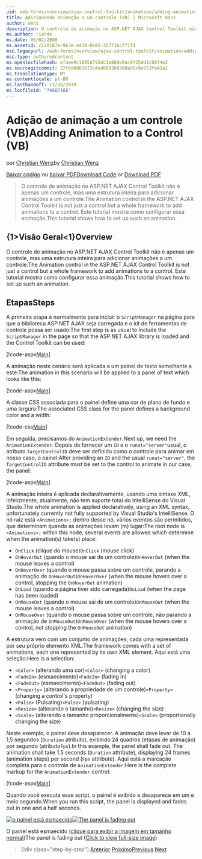 ```yaml
---
uid: web-forms/overview/ajax-control-toolkit/animation/adding-animation-to-a-control-vb
title: Adicionando animação a um controle (VB) | Microsoft Docs
author: wenz
description: O controle de animação no ASP.NET AJAX Control Toolkit não é apenas um controle, mas uma estrutura inteira para adicionar animações a um controle. Este tutorial mostra como...
ms.author: riande
ms.date: 06/02/2008
ms.assetid: c120187e-963e-4439-bb85-32771bc7f1f4
msc.legacyurl: /web-forms/overview/ajax-control-toolkit/animation/adding-animation-to-a-control-vb
msc.type: authoredcontent
ms.openlocfilehash: efaee9c1665d795dc1a889b9ac9f25dd1c08f4e2
ms.sourcegitcommit: 22fbd8863672c4ad6693b8388ad5c8e753fb41a2
ms.translationtype: MT
ms.contentlocale: pt-BR
ms.lasthandoff: 11/28/2019
ms.locfileid: "74607168"
---
```

# <a name="adding-animation-to-a-control-vb"></a><span data-ttu-id="5f5a9-104">Adição de animação a um controle (VB)</span><span class="sxs-lookup"><span data-stu-id="5f5a9-104">Adding Animation to a Control (VB)</span></span>

<span data-ttu-id="5f5a9-105">por [Christian Wenz](https://github.com/wenz)</span><span class="sxs-lookup"><span data-stu-id="5f5a9-105">by [Christian Wenz](https://github.com/wenz)</span></span>

<span data-ttu-id="5f5a9-106">[Baixar código](https://download.microsoft.com/download/f/9/a/f9a26acd-8df4-4484-8a18-199e4598f411/Animation1.vb.zip) ou [baixar PDF](https://download.microsoft.com/download/6/7/1/6718d452-ff89-4d3f-a90e-c74ec2d636a3/animation1VB.pdf)</span><span class="sxs-lookup"><span data-stu-id="5f5a9-106">[Download Code](https://download.microsoft.com/download/f/9/a/f9a26acd-8df4-4484-8a18-199e4598f411/Animation1.vb.zip) or [Download PDF](https://download.microsoft.com/download/6/7/1/6718d452-ff89-4d3f-a90e-c74ec2d636a3/animation1VB.pdf)</span></span>

> <span data-ttu-id="5f5a9-107">O controle de animação no ASP.NET AJAX Control Toolkit não é apenas um controle, mas uma estrutura inteira para adicionar animações a um controle.</span><span class="sxs-lookup"><span data-stu-id="5f5a9-107">The Animation control in the ASP.NET AJAX Control Toolkit is not just a control but a whole framework to add animations to a control.</span></span> <span data-ttu-id="5f5a9-108">Este tutorial mostra como configurar essa animação.</span><span class="sxs-lookup"><span data-stu-id="5f5a9-108">This tutorial shows how to set up such an animation.</span></span>

## <a name="overview"></a><span data-ttu-id="5f5a9-109">{1&gt;Visão Geral&lt;1}</span><span class="sxs-lookup"><span data-stu-id="5f5a9-109">Overview</span></span>

<span data-ttu-id="5f5a9-110">O controle de animação no ASP.NET AJAX Control Toolkit não é apenas um controle, mas uma estrutura inteira para adicionar animações a um controle.</span><span class="sxs-lookup"><span data-stu-id="5f5a9-110">The Animation control in the ASP.NET AJAX Control Toolkit is not just a control but a whole framework to add animations to a control.</span></span> <span data-ttu-id="5f5a9-111">Este tutorial mostra como configurar essa animação.</span><span class="sxs-lookup"><span data-stu-id="5f5a9-111">This tutorial shows how to set up such an animation.</span></span>

## <a name="steps"></a><span data-ttu-id="5f5a9-112">Etapas</span><span class="sxs-lookup"><span data-stu-id="5f5a9-112">Steps</span></span>

<span data-ttu-id="5f5a9-113">A primeira etapa é normalmente para incluir o `ScriptManager` na página para que a biblioteca ASP.NET AJAX seja carregada e o kit de ferramentas de controle possa ser usado:</span><span class="sxs-lookup"><span data-stu-id="5f5a9-113">The first step is as usual to include the `ScriptManager` in the page so that the ASP.NET AJAX library is loaded and the Control Toolkit can be used:</span></span>

[!code-aspx[Main](adding-animation-to-a-control-vb/samples/sample1.aspx)]

<span data-ttu-id="5f5a9-114">A animação neste cenário será aplicada a um painel de texto semelhante a este:</span><span class="sxs-lookup"><span data-stu-id="5f5a9-114">The animation in this scenario will be applied to a panel of text which looks like this:</span></span>

[!code-aspx[Main](adding-animation-to-a-control-vb/samples/sample2.aspx)]

<span data-ttu-id="5f5a9-115">A classe CSS associada para o painel define uma cor de plano de fundo e uma largura:</span><span class="sxs-lookup"><span data-stu-id="5f5a9-115">The associated CSS class for the panel defines a background color and a width:</span></span>

[!code-css[Main](adding-animation-to-a-control-vb/samples/sample3.css)]

<span data-ttu-id="5f5a9-116">Em seguida, precisamos do `AnimationExtender`.</span><span class="sxs-lookup"><span data-stu-id="5f5a9-116">Next up, we need the `AnimationExtender`.</span></span> <span data-ttu-id="5f5a9-117">Depois de fornecer um `ID` e o `runat="server"`usual, o atributo `TargetControlID` deve ser definido como o controle para animar em nosso caso, o painel:</span><span class="sxs-lookup"><span data-stu-id="5f5a9-117">After providing an `ID` and the usual `runat="server"`, the `TargetControlID` attribute must be set to the control to animate in our case, the panel:</span></span>

[!code-aspx[Main](adding-animation-to-a-control-vb/samples/sample4.aspx)]

<span data-ttu-id="5f5a9-118">A animação inteira é aplicada declarativamente, usando uma sintaxe XML, infelizmente, atualmente, não tem suporte total do IntelliSense do Visual Studio.</span><span class="sxs-lookup"><span data-stu-id="5f5a9-118">The whole animation is applied declaratively, using an XML syntax, unfortunately currently not fully supported by Visual Studio's IntelliSense.</span></span> <span data-ttu-id="5f5a9-119">O nó raiz está `<Animations>;` dentro desse nó, vários eventos são permitidos, que determinam quando as animações levam (m) lugar:</span><span class="sxs-lookup"><span data-stu-id="5f5a9-119">The root node is `<Animations>;` within this node, several events are allowed which determine when the animation(s) take(s) place:</span></span>

- <span data-ttu-id="5f5a9-120">`OnClick` (clique do mouse)</span><span class="sxs-lookup"><span data-stu-id="5f5a9-120">`OnClick` (mouse click)</span></span>
- <span data-ttu-id="5f5a9-121">`OnHoverOut` (quando o mouse sai de um controle)</span><span class="sxs-lookup"><span data-stu-id="5f5a9-121">`OnHoverOut` (when the mouse leaves a control)</span></span>
- <span data-ttu-id="5f5a9-122">`OnHoverOver` (quando o mouse passa sobre um controle, parando a animação de `OnHoverOut`)</span><span class="sxs-lookup"><span data-stu-id="5f5a9-122">`OnHoverOver` (when the mouse hovers over a control, stopping the `OnHoverOut` animation)</span></span>
- <span data-ttu-id="5f5a9-123">`OnLoad` (quando a página tiver sido carregada)</span><span class="sxs-lookup"><span data-stu-id="5f5a9-123">`OnLoad` (when the page has been loaded)</span></span>
- <span data-ttu-id="5f5a9-124">`OnMouseOut` (quando o mouse sai de um controle)</span><span class="sxs-lookup"><span data-stu-id="5f5a9-124">`OnMouseOut` (when the mouse leaves a control)</span></span>
- <span data-ttu-id="5f5a9-125">`OnMouseOver` (quando o mouse passa sobre um controle, não parando a animação de `OnMouseOut`)</span><span class="sxs-lookup"><span data-stu-id="5f5a9-125">`OnMouseOver` (when the mouse hovers over a control, not stopping the `OnMouseOut` animation)</span></span>

<span data-ttu-id="5f5a9-126">A estrutura vem com um conjunto de animações, cada uma representada por seu próprio elemento XML.</span><span class="sxs-lookup"><span data-stu-id="5f5a9-126">The framework comes with a set of animations, each one represented by its own XML element.</span></span> <span data-ttu-id="5f5a9-127">Aqui está uma seleção:</span><span class="sxs-lookup"><span data-stu-id="5f5a9-127">Here is a selection:</span></span>

- <span data-ttu-id="5f5a9-128">`<Color>` (alterando uma cor)</span><span class="sxs-lookup"><span data-stu-id="5f5a9-128">`<Color>` (changing a color)</span></span>
- <span data-ttu-id="5f5a9-129">`<FadeIn>` (esmaecimento)</span><span class="sxs-lookup"><span data-stu-id="5f5a9-129">`<FadeIn>` (fading in)</span></span>
- <span data-ttu-id="5f5a9-130">`<FadeOut>` (esmaecimento)</span><span class="sxs-lookup"><span data-stu-id="5f5a9-130">`<FadeOut>` (fading out)</span></span>
- <span data-ttu-id="5f5a9-131">`<Property>` (alterando a propriedade de um controle)</span><span class="sxs-lookup"><span data-stu-id="5f5a9-131">`<Property>` (changing a control's property)</span></span>
- <span data-ttu-id="5f5a9-132">`<Pulse>` (Pulsating)</span><span class="sxs-lookup"><span data-stu-id="5f5a9-132">`<Pulse>` (pulsating)</span></span>
- <span data-ttu-id="5f5a9-133">`<Resize>` (alterando o tamanho)</span><span class="sxs-lookup"><span data-stu-id="5f5a9-133">`<Resize>` (changing the size)</span></span>
- <span data-ttu-id="5f5a9-134">`<Scale>` (alterando o tamanho proporcionalmente)</span><span class="sxs-lookup"><span data-stu-id="5f5a9-134">`<Scale>` (proportionally changing the size)</span></span>

<span data-ttu-id="5f5a9-135">Neste exemplo, o painel deve desaparecer. A animação deve levar de 10 a 1,5 segundos (`Duration` atributo), exibindo 24 quadros (etapas de animação) por segundo (atributo`Fps`).</span><span class="sxs-lookup"><span data-stu-id="5f5a9-135">In this example, the panel shall fade out. The animation shall take 1.5 seconds (`Duration` attribute), displaying 24 frames (animation steps) per second (`Fps` attribute).</span></span> <span data-ttu-id="5f5a9-136">Aqui está a marcação completa para o controle de `AnimationExtender`:</span><span class="sxs-lookup"><span data-stu-id="5f5a9-136">Here is the complete markup for the `AnimationExtender` control:</span></span>

[!code-aspx[Main](adding-animation-to-a-control-vb/samples/sample5.aspx)]

<span data-ttu-id="5f5a9-137">Quando você executa esse script, o painel é exibido e desaparece em um e meio segundo.</span><span class="sxs-lookup"><span data-stu-id="5f5a9-137">When you run this script, the panel is displayed and fades out in one and a half seconds.</span></span>

<span data-ttu-id="5f5a9-138">[![o painel está esmaecido](adding-animation-to-a-control-vb/_static/image2.png)](adding-animation-to-a-control-vb/_static/image1.png)</span><span class="sxs-lookup"><span data-stu-id="5f5a9-138">[![The panel is fading out](adding-animation-to-a-control-vb/_static/image2.png)](adding-animation-to-a-control-vb/_static/image1.png)</span></span>

<span data-ttu-id="5f5a9-139">O painel está esmaecido ([clique para exibir a imagem em tamanho normal](adding-animation-to-a-control-vb/_static/image3.png))</span><span class="sxs-lookup"><span data-stu-id="5f5a9-139">The panel is fading out ([Click to view full-size image](adding-animation-to-a-control-vb/_static/image3.png))</span></span>

> [!div class="step-by-step"]
> <span data-ttu-id="5f5a9-140">[Anterior](dynamically-controlling-updatepanel-animations-cs.md)
> [Próximo](executing-several-animations-at-the-same-time-vb.md)</span><span class="sxs-lookup"><span data-stu-id="5f5a9-140">[Previous](dynamically-controlling-updatepanel-animations-cs.md)
[Next](executing-several-animations-at-the-same-time-vb.md)</span></span>
